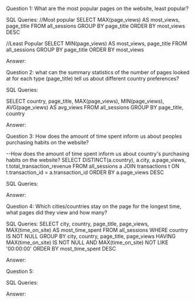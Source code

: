 Question 1: What are the most popular pages on the website, least popular?

SQL Queries: 
//Most popular
SELECT MAX(page_views) AS most_views, page_title
FROM all_sessions
GROUP BY page_title
ORDER BY most_views DESC

//Least Popular
SELECT MIN(page_views) AS most_views, page_title
FROM all_sessions
GROUP BY page_title
ORDER BY most_views 

Answer: 



Question 2: what can the summary statistics of the number of pages looked at for each type (page_title) tell us about 
different country preferences?

SQL Queries:

SELECT country, page_title, MAX(page_views), MIN(page_views), AVG(page_views) AS avg_views
FROM all_sessions 
GROUP BY page_title, country

Answer:


Question 3: How does the amount of time spent inform us about peoples purchasing habits on the website?

--How does the amount of time spent inform us about country's purchasing habits on the website?
SELECT DISTINCT(a.country), a.city, a.page_views, t.total_transaction_revenue
FROM all_sessions a
JOIN transactions t ON t.transaction_id = a.transaction_id
ORDER BY a.page_views DESC

SQL Queries:

Answer:



Question 4: Which cities/countries stay on the page for the longest time, what pages did they view and how many?

SQL Queries:
SELECT city, country, page_title, page_views, MAX(time_on_site) AS most_time_spent 
FROM all_sessions
WHERE country IS NOT NULL 
GROUP BY city, country, page_title, page_views
HAVING MAX(time_on_site) IS NOT NULL AND MAX(time_on_site) NOT LIKE '00:00:00'
ORDER BY most_time_spent DESC

Answer:



Question 5: 

SQL Queries:

Answer:
